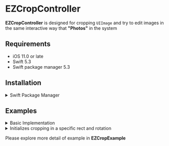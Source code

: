 # EZCropController

**EZCropController** is designed for cropping `UIImage` and try to edit images in the same interactive way that **"Photos"** in the system

## Requirements
- iOS 11.0 or late
- Swift 5.3
- Swift package manager 5.3
## Installation

<details>
  <summary>Swift Package Manager</summary>
  
  Add the following to your `Package.swift`:
``` swift
dependencies: [
  // ...
  .package(url: "https://github.com/InterPro-Solutions/EZCropController.git"),
],
```
</details>

## Examples

<details>
  <summary>Basic Implementation</summary>

#### Swift
```swift
class ViewController : UIViewController, EZCropControllerDelegate {
    func showCropController() {
        let image: UIImage = ... //Load an image
        let cropViewController = EZCropViewController(image: image)
        cropViewController.delegate = self
        present(cropViewController, animated: true, completion: {
            // Pass should autoRotate of EZCropController to the RootViewController of UIWindow
            UIViewController.swizzleShouldAutorotate()
        })
    }

    func cropViewControllerCancel(_ cropViewController: EZCropController) {
        cropViewController.dismiss(animated: true, completion: {
            // disable swizzle
            UIViewController.swizzleShouldAutorotate()
        })
    }

    func cropViewController(_ cropViewController: EZCropController, 
                            didCropTo image: UIImage, 
                            with cropRect: CGRect, 
                            angle: EZCropRotation) 
    {
        // `image` is cropped
        // `cropRect` is in the original coordinate of original image
        // `angle` The direction of cropped image
    }

}
```

#### Objective-C
```objc
- (void)showCropController {
    UIImage *image = ... 
    EZCropController *cropViewController = [[TOCropViEZCropControllerewController alloc] initWithImage:image];
    cropViewController.delegate = self;
    [self presentViewController:cropViewController animated:YES completion:^{
        [UIViewController swizzleShouldAutorotate];
    }];
}

- (void)cropViewControllerCancel:(EZCropController * _Nonnull)cropViewController {
    [cropViewController dismissViewControllerAnimated:YES completion:^{
        [UIViewController swizzleShouldAutorotate];
    }];
}

- (void)cropViewController:(EZCropController *)cropViewController 
                 didCropTo:(UIImage *)image 
                      with:(CGRect)cropRect 
                     angle:(enum EZCropRotation)angle
{
    // `image` is cropped
    // `cropRect` is in the original coordinate of original image
    // `angle` The direction of cropped image
}
```
</details>

<details>
  <summary>Initializes cropping in a specific rect and rotation</summary>

#### Swift
```swift
- func showCropController()
{
    let image : UIImage = ... 
    let rect : CGRect = ...
    let angle : EZCropRotation = ...
    let cropViewController = EZCropController(image: image, cropRect: rect, angle: angle)
    cropViewController.delegate = self
    UIViewController.swizzleShouldAutorotate()
    self.present(cropViewController, animated: true, completion: nil)

}
```

#### Objective-C

```objc
- (void)showCropController
{
    UIImage *image = ... 
    CGRect rect = ...
    EZCropRotation angle = ...
    EZCropController* cropController = [[EZCropController alloc] initWithImage:image
                                                                      cropRect:rect
                                                                         angle:angle];
    cropController.delegate = self;
    [UIViewController swizzleShouldAutorotate];
    [self presentViewController:cropController animated:YES completion:nil];
}
```
</details>

Please explore more detail of example in **EZCropExample**
